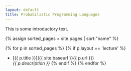 ```yaml
---
layout: default
title: Probabilistic Programming Languages
---
```


This is some introductory text.

{% assign sorted_pages = site.pages | sort:"name" %}

{% for p in sorted_pages %}
    {% if p.layout == 'lecture' %}
- [{{ p.title }}]({{ site.baseurl }}{{ p.url }})<br>
    <em>{{ p.description }}</em>
    {% endif %}
{% endfor %}
